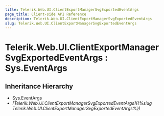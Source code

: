 ```yaml
---
title: Telerik.Web.UI.ClientExportManagerSvgExportedEventArgs
page_title: Client-side API Reference
description: Telerik.Web.UI.ClientExportManagerSvgExportedEventArgs
slug: Telerik.Web.UI.ClientExportManagerSvgExportedEventArgs
---
```


# Telerik.Web.UI.ClientExportManagerSvgExportedEventArgs : Sys.EventArgs 

## Inheritance Hierarchy

* Sys.EventArgs
* *[Telerik.Web.UI.ClientExportManagerSvgExportedEventArgs]({%slug Telerik.Web.UI.ClientExportManagerSvgExportedEventArgs%})*

